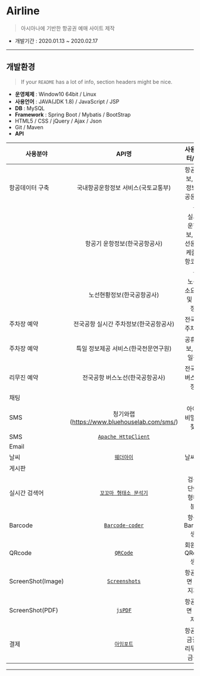 
# Airline
> 아시아나에 기반한 항공권 예매 사이트 제작 
- 개발기간 : 2020.01.13 ~ 2020.02.17

---

## 개발환경
> If your `README` has a lot of info, section headers might be nice.

- **운영체제** : Window10 64bit / Linux
- **사용언어** : JAVA(JDK 1.8) / JavaScript / JSP 
- **DB** : MySQL
- **Framework** : Spring Boot / Mybatis / BootStrap
- HTML5 / CSS / jQuery / Ajax / Json
- Git / Maven
- **API** 

| 사용분야 | API명 | 사용데이터/이용 |
|---|:---:|:---:|
| 항공데이터 구축 | 국내항공운항정보 서비스(국토교통부) | 항공사정보, 공항정보, 항공운행정보 |
|  | 항공기 운항정보(한국공항공사) | 실시간 운항정보, 국내선운항스케줄, 공항코드정보 |
|  | 노선현황정보(한국공항공사) | 노선별 소요시간 및 거리 정보 |
| 주차장 예약 | 전국공항 실시간 주차정보(한국공항공사) | 전국공항 주차정보 |
| 주차장 예약 | 특일 정보제공 서비스(한국천문연구원) | 공휴일정보, 국경일정보 |
| 리무진 예약 | 전국공항 버스노선(한국공항공사) | 전국공항 버스노선 정보 |
| 채팅 |  |  |
| SMS | 청기와랩(https://www.bluehouselab.com/sms/) | 아이디, 비밀번호 찾기 |
| SMS | <a href='https://mvnrepository.com/artifact/org.apache.httpcomponents/httpclient' target="_blank">`Apache HttpClient`</a> |  |
| Email |  |  |
| 날씨 | <a href='https://www.weatheri.co.kr' target="_blank">`웨더아이`</a> | 날씨정보 |
| 게시판 |  |  |
| 실시간 검색어 | <a href='http://kkma.snu.ac.kr' target="_blank">`꼬꼬마 형태소 분석기`</a> | 검색된 단어의 형태소 분석 |
| Barcode | <a href='https://barcode-coder.com/en/' target="_blank">`Barcode-coder`</a> | 항공권 Barcode 생성 |
| QRcode | <a href='https://github.com/davidshimjs/qrcodejs' target="_blank">`QRCode`</a> | 회원번호 QRcode 생성 |
| ScreenShot(Image) | <a href='https://html2canvas.hertzen.com/' target="_blank">`Screenshots`</a> | 항공권화면 이미지저장 |
| ScreenShot(PDF) | <a href='https://github.com/MrRio/jsPDF' target="_blank">`jsPDF`</a> | 항공권화면 PDF저장 |
| 결제 | <a href='https://www.iamport.kr' target="_blank">`아임포트`</a> | 항공권요금결제, 리무진요금결제 |


---
